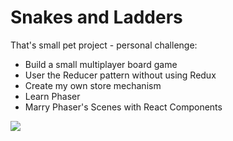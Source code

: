# Snakes and Ladders

That's small pet project - personal challenge:

- Build a small multiplayer board game
- User the Reducer pattern without using Redux
- Create my own store mechanism
- Learn Phaser
- Marry Phaser's Scenes with React Components

<img src="https://github.com/AvraamMavridis/snakes_and_ladders/blob/master/ladders_snakes.gif?raw=true" />

